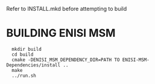 Refer to INSTALL.mkd before attempting to build

# BUILDING ENISI MSM

```
  mkdir build
  cd build
  cmake -DENISI_MSM_DEPENDENCY_DIR=PATH TO ENISI-MSM-Dependencies/install ..
  make
  ../run.sh
```

